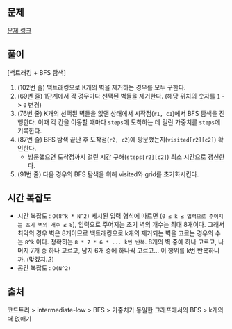 ## 문제

[문제 링크](https://www.codetree.ai/missions/2/problems/remove-k-walls?&utm_source=clipboard&utm_medium=text)

## 풀이

[백트래킹 + BFS 탐색]

1. (102번 줄) 백트래킹으로 K개의 벽을 제거하는 경우를 모두 구한다.
2. (69번 줄) 1단계에서 각 경우마다 선택된 벽들을 제거한다. (해당 위치의 숫자를 `1` -> `0` 변경)
3. (76번 줄) K개의 선택된 벽들을 없앤 상태에서 시작점(`r1, c1`)에서 BFS 탐색을 진행한다.
   이때 각 칸을 이동할 때마다 `steps`에 도착하는 데 걸린 가중치를 `steps`에 기록한다.
4. (87번 줄) BFS 탐색 끝난 후 도착점(`r2, c2`)에 방문했는지(`visited[r2][c2]`) 확인한다.
   - 방문했으면 도착점까지 걸린 시간 구해(`steps[r2][c2]`) 최소 시간으로 갱신한다.
5. (91번 줄) 다음 경우의 BFS 탐색을 위해 visited와 grid를 초기화시킨다.

## 시간 복잡도

- 시간 복잡도 : `O(8^k * N^2)`
  제시된 입력 형식에 따르면 (`0 ≤ k ≤ 입력으로 주어지는 초기 벽의 개수 ≤ 8`), 입력으로 주어지는 초기 벽의 개수는 최대 8개이다. 그래서 최악의 경우 벽은 8개이므로 백트래킹으로 k개의 제거되는 벽을 고르는 경우의 수는 `8^k` 이다. 정확히는 `8 * 7 * 6 * ... k번 반복`. 8개의 벽 중에 하나 고르고, 나머지 7개 중 하나 고르고, 남지 6개 중에 하나씩 고르고... 이 행위를 k번 반복하니까. (맞겠지..?)
- 공간 복잡도 : `O(N^2)`

## 출처

코드트리 > intermediate-low > BFS > 가중치가 동일한 그래프에서의 BFS > k개의 벽 없애기
